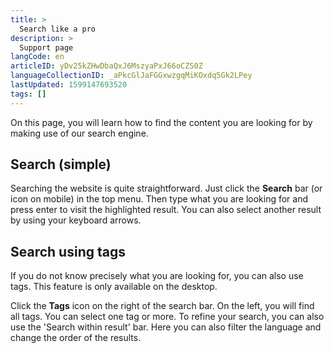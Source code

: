 ```yaml
---
title: >
  Search like a pro
description: >
  Support page
langCode: en
articleID: yDv25kZHwDbaQxJ6MszyaPxJ66oCZS0Z
languageCollectionID: _aPkcGlJaFGGxwzgqMiKOxdq5Gk2LPey
lastUpdated: 1599147693520
tags: []
---
```


On this page, you will learn how to find the content you are looking for by making use of our search engine.

## Search (simple)

Searching the website is quite straightforward. Just click the **Search** bar (or icon on mobile) in the top menu. Then type what you are looking for and press enter to visit the highlighted result. You can also select another result by using your keyboard arrows.

## Search using tags

If you do not know precisely what you are looking for, you can also use tags. This feature is only available on the desktop.

Click the **Tags** icon on the right of the search bar. On the left, you will find all tags. You can select one tag or more. To refine your search, you can also use the 'Search within result' bar. Here you can also filter the language and change the order of the results.
